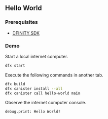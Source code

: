 ## Hello World

### Prerequisites

- [DFINITY SDK](https://sdk.dfinity.org)

### Demo

Start a local internet computer.

```bash
dfx start
```

Execute the following commands in another tab.

```bash
dfx build
dfx canister install --all
dfx canister call hello-world main
```

Observe the internet computer console.
```
debug.print: Hello World!
```

